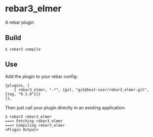 rebar3_elmer
=====

A rebar plugin

Build
-----

    $ rebar3 compile

Use
---

Add the plugin to your rebar config:

    {plugins, [
        { rebar3_elmer, ".*", {git, "git@host:user/rebar3_elmer.git", {tag, "0.1.0"}}}
    ]}.

Then just call your plugin directly in an existing application:


    $ rebar3 rebar3_elmer
    ===> Fetching rebar3_elmer
    ===> Compiling rebar3_elmer
    <Plugin Output>
